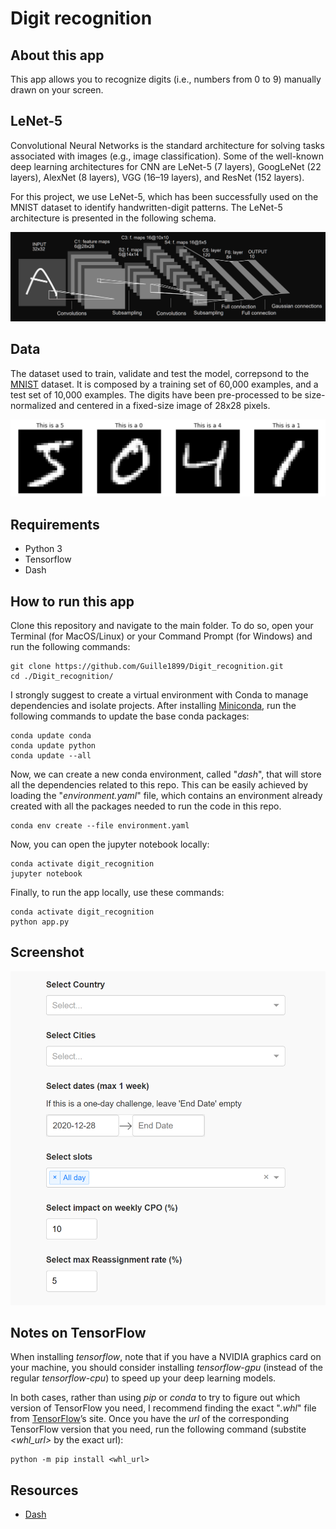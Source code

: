 # Digit recognition

## About this app

This app allows you to recognize digits (i.e., numbers from 0 to 9) manually drawn on your screen.

## LeNet-5

Convolutional Neural Networks is the standard architecture for solving tasks associated with images (e.g., image classification). Some of the well-known deep learning architectures for CNN are LeNet-5 (7 layers), GoogLeNet (22 layers), AlexNet (8 layers), VGG (16–19 layers), and ResNet (152 layers).

For this project, we use LeNet-5, which has been successfully used on the MNIST dataset to identify handwritten-digit patterns. The LeNet-5 architecture is presented in the following schema.

![screenshot](img/lenet.png)

## Data

The dataset used to train, validate and test the model, correpsond to the [MNIST](http://yann.lecun.com/exdb/mnist/) dataset.
It is composed by a training set of 60,000 examples, and a test set of 10,000 examples.
The digits have been pre-processed to be size-normalized and centered in a fixed-size image of 28x28 pixels.

![screenshot](img/mnist.png)

## Requirements

* Python 3
* Tensorflow
* Dash

## How to run this app

Clone this repository and navigate to the main folder. To do so, open your Terminal (for MacOS/Linux) or your Command Prompt (for Windows) and run the following commands:
```
git clone https://github.com/Guille1899/Digit_recognition.git
cd ./Digit_recognition/
```

I strongly suggest to create a virtual environment with Conda to manage dependencies and isolate projects. After installing [Miniconda](https://docs.conda.io/en/latest/miniconda.html), run the following commands to update the base conda packages:
```
conda update conda
conda update python
conda update --all
```

Now, we can create a new conda environment, called "*dash*", that will store all the dependencies related to this repo. This can be easily achieved by loading the "*environment.yaml*" file, which contains an environment already created with all the packages needed to run the code in this repo.

```
conda env create --file environment.yaml
```

Now, you can open the jupyter notebook locally:
```
conda activate digit_recognition
jupyter notebook
```

Finally, to run the app locally, use these commands:
```
conda activate digit_recognition
python app.py
```

## Screenshot

![screenshot](img/screencapture.png)

## Notes on TensorFlow

When installing *tensorflow*, note that if you have a NVIDIA graphics card on your machine, you should consider installing *tensorflow-gpu* (instead of the regular *tensorflow-cpu*) to speed up your deep learning models.

In both cases, rather than using *pip* or *conda* to try to figure out which version of TensorFlow you need, I recommend finding the exact "*.whl*" file from [TensorFlow](https://www.tensorflow.org/install/pip#package-location)’s site.
Once you have the *url* of the corresponding TensorFlow version that you need, run the following command (substite *<whl_url>* by the exact url):
```
python -m pip install <whl_url>
```

## Resources

* [Dash](https://dash.plot.ly/)

